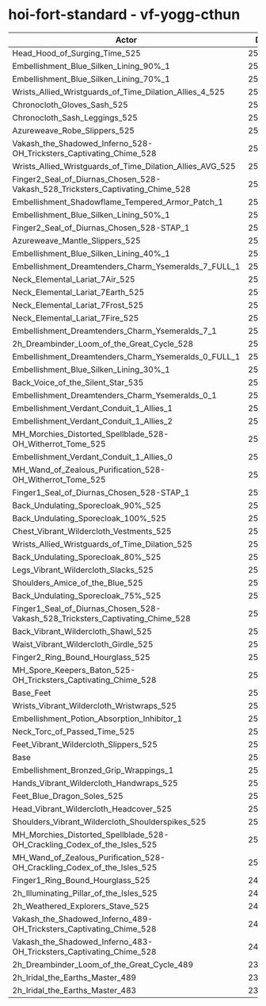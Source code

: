 # hoi-fort-standard - vf-yogg-cthun
| Actor | DPS | Increase |
|---|:---:|:---:|
|Head_Hood_of_Surging_Time_525|259642|3.49%|
|Embellishment_Blue_Silken_Lining_90%_1|256534|2.25%|
|Embellishment_Blue_Silken_Lining_70%_1|255394|1.79%|
|Wrists_Allied_Wristguards_of_Time_Dilation_Allies_4_525|255371|1.78%|
|Chronocloth_Gloves_Sash_525|255226|1.73%|
|Chronocloth_Sash_Leggings_525|254994|1.63%|
|Azureweave_Robe_Slippers_525|254679|1.51%|
|Vakash_the_Shadowed_Inferno_528-OH_Tricksters_Captivating_Chime_528|254647|1.49%|
|Wrists_Allied_Wristguards_of_Time_Dilation_Allies_AVG_525|254448|1.42%|
|Finger2_Seal_of_Diurnas_Chosen_528-Vakash_528_Tricksters_Captivating_Chime_528|254349|1.38%|
|Embellishment_Shadowflame_Tempered_Armor_Patch_1|254146|1.29%|
|Embellishment_Blue_Silken_Lining_50%_1|254119|1.28%|
|Finger2_Seal_of_Diurnas_Chosen_528-STAP_1|254051|1.26%|
|Azureweave_Mantle_Slippers_525|253755|1.14%|
|Embellishment_Blue_Silken_Lining_40%_1|253594|1.07%|
|Embellishment_Dreamtenders_Charm_Ysemeralds_7_FULL_1|253536|1.05%|
|Neck_Elemental_Lariat_7Air_525|253418|1.00%|
|Neck_Elemental_Lariat_7Earth_525|253387|0.99%|
|Neck_Elemental_Lariat_7Frost_525|253379|0.99%|
|Neck_Elemental_Lariat_7Fire_525|253262|0.94%|
|Embellishment_Dreamtenders_Charm_Ysemeralds_7_1|253103|0.88%|
|2h_Dreambinder_Loom_of_the_Great_Cycle_528|253000|0.84%|
|Embellishment_Dreamtenders_Charm_Ysemeralds_0_FULL_1|252946|0.82%|
|Embellishment_Blue_Silken_Lining_30%_1|252923|0.81%|
|Back_Voice_of_the_Silent_Star_535|252702|0.72%|
|Embellishment_Dreamtenders_Charm_Ysemeralds_0_1|252402|0.60%|
|Embellishment_Verdant_Conduit_1_Allies_1|252230|0.53%|
|Embellishment_Verdant_Conduit_1_Allies_2|252224|0.53%|
|MH_Morchies_Distorted_Spellblade_528-OH_Witherrot_Tome_525|252095|0.48%|
|Embellishment_Verdant_Conduit_1_Allies_0|252087|0.47%|
|MH_Wand_of_Zealous_Purification_528-OH_Witherrot_Tome_525|252035|0.45%|
|Finger1_Seal_of_Diurnas_Chosen_528-STAP_1|251903|0.40%|
|Back_Undulating_Sporecloak_90%_525|251744|0.34%|
|Back_Undulating_Sporecloak_100%_525|251706|0.32%|
|Chest_Vibrant_Wildercloth_Vestments_525|251665|0.31%|
|Wrists_Allied_Wristguards_of_Time_Dilation_525|251640|0.30%|
|Back_Undulating_Sporecloak_80%_525|251621|0.29%|
|Legs_Vibrant_Wildercloth_Slacks_525|251567|0.27%|
|Shoulders_Amice_of_the_Blue_525|251541|0.26%|
|Back_Undulating_Sporecloak_75%_525|251514|0.25%|
|Finger1_Seal_of_Diurnas_Chosen_528-Vakash_528_Tricksters_Captivating_Chime_528|251463|0.23%|
|Back_Vibrant_Wildercloth_Shawl_525|251441|0.22%|
|Waist_Vibrant_Wildercloth_Girdle_525|251366|0.19%|
|Finger2_Ring_Bound_Hourglass_525|251318|0.17%|
|MH_Spore_Keepers_Baton_525-OH_Tricksters_Captivating_Chime_528|251265|0.15%|
|Base_Feet|251186|0.12%|
|Wrists_Vibrant_Wildercloth_Wristwraps_525|251142|0.10%|
|Embellishment_Potion_Absorption_Inhibitor_1|251140|0.10%|
|Neck_Torc_of_Passed_Time_525|251062|0.07%|
|Feet_Vibrant_Wildercloth_Slippers_525|251042|0.06%|
|Base|250897|0.00%|
|Embellishment_Bronzed_Grip_Wrappings_1|250886|0.00%|
|Hands_Vibrant_Wildercloth_Handwraps_525|250851|-0.02%|
|Feet_Blue_Dragon_Soles_525|250742|-0.06%|
|Head_Vibrant_Wildercloth_Headcover_525|250465|-0.17%|
|Shoulders_Vibrant_Wildercloth_Shoulderspikes_525|250427|-0.19%|
|MH_Morchies_Distorted_Spellblade_528-OH_Crackling_Codex_of_the_Isles_525|250163|-0.29%|
|MH_Wand_of_Zealous_Purification_528-OH_Crackling_Codex_of_the_Isles_525|250030|-0.35%|
|Finger1_Ring_Bound_Hourglass_525|249621|-0.51%|
|2h_Illuminating_Pillar_of_the_Isles_525|249361|-0.61%|
|2h_Weathered_Explorers_Stave_525|248940|-0.78%|
|Vakash_the_Shadowed_Inferno_489-OH_Tricksters_Captivating_Chime_528|243576|-2.92%|
|Vakash_the_Shadowed_Inferno_483-OH_Tricksters_Captivating_Chime_528|242129|-3.49%|
|2h_Dreambinder_Loom_of_the_Great_Cycle_489|236632|-5.69%|
|2h_Iridal_the_Earths_Master_489|236420|-5.77%|
|2h_Iridal_the_Earths_Master_483|234403|-6.57%|
